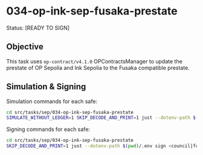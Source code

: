 # 034-op-ink-sep-fusaka-prestate

Status: [READY TO SIGN]

## Objective

This task uses `op-contract/v4.1.0` OPContractsManager to update the prestate of OP Sepolia and Ink Sepolia to the Fusaka compatible prestate.

## Simulation & Signing

Simulation commands for each safe:
```bash
cd src/tasks/sep/034-op-ink-sep-fusaka-prestate
SIMULATE_WITHOUT_LEDGER=1 SKIP_DECODE_AND_PRINT=1 just --dotenv-path $(pwd)/.env simulate <council|foundation>
```

Signing commands for each safe:
```bash
cd src/tasks/sep/034-op-ink-sep-fusaka-prestate
SKIP_DECODE_AND_PRINT=1 just --dotenv-path $(pwd)/.env sign <council|foundation>
```
